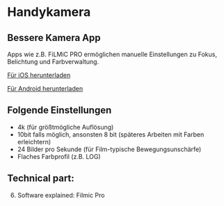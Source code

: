# Handykamera 

## Bessere Kamera App

Apps wie z.B. FiLMiC PRO ermöglichen manuelle Einstellungen zu Fokus, Belichtung und Farbverwaltung.

[Für iOS herunterladen](https://apps.apple.com/de/app/filmic-pro-profi-video-kamera/id436577167)

[Für Android herunterladen](https://play.google.com/store/apps/details?id=com.filmic.filmicpro&hl=de&gl=UShttps://play.google.com/store/apps/details?id=com.filmic.filmicpro&hl=de&gl=US)


## Folgende Einstellungen

- 4k (für größtmögliche Auflösung)
- 10bit falls möglich, ansonsten 8 bit (späteres Arbeiten mit Farben erleichtern)
- 24 Bilder pro Sekunde (für Film-typische Bewegungsunschärfe)
- Flaches Farbprofil (z.B. LOG)


## Technical part:

6. Software explained: Filmic Pro 